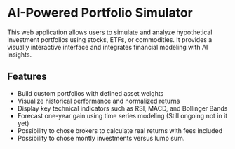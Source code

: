 # AI-Powered Portfolio Simulator

This web application allows users to simulate and analyze hypothetical investment portfolios using stocks, ETFs, or commodities. It provides a visually interactive interface and integrates financial modeling with AI insights.

## Features

- Build custom portfolios with defined asset weights
- Visualize historical performance and normalized returns
- Display key technical indicators such as RSI, MACD, and Bollinger Bands
- Forecast one-year gain using time series modeling (Still ongoing not in it yet)
- Possibility to chose brokers to calculate real returns with fees included
- Possibility to chose montly investments versus lump sum.
